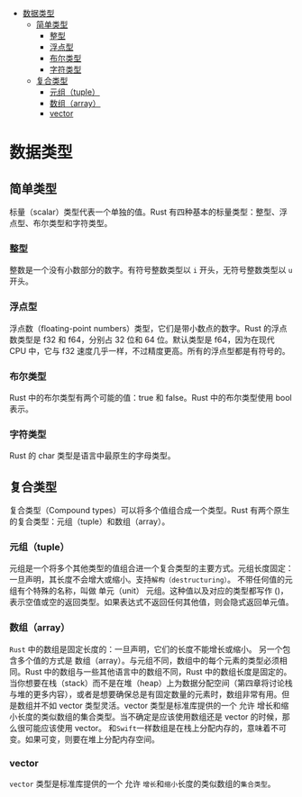 <!--
 * @Author: tangdaoyong
 * @Date: 2021-09-13 22:15:44
 * @LastEditors: matiastang
 * @LastEditTime: 2024-09-25 11:03:33
 * @Description: 数据类型
-->
<!-- TOC -->

- [数据类型](#数据类型)
  - [简单类型](#简单类型)
    - [整型](#整型)
    - [浮点型](#浮点型)
    - [布尔类型](#布尔类型)
    - [字符类型](#字符类型)
  - [复合类型](#复合类型)
    - [元组（tuple）](#元组tuple)
    - [数组（array）](#数组array)
    - [vector](#vector)

<!-- /TOC -->
# 数据类型

## 简单类型

标量（scalar）类型代表一个单独的值。Rust 有四种基本的标量类型：整型、浮点型、布尔类型和字符类型。

### 整型

整数是一个没有小数部分的数字。有符号整数类型以 `i` 开头，无符号整数类型以 `u` 开头。

### 浮点型

浮点数（floating-point numbers）类型，它们是带小数点的数字。Rust 的浮点数类型是 f32 和 f64，分别占 32 位和 64 位。默认类型是 f64，因为在现代 CPU 中，它与 f32 速度几乎一样，不过精度更高。所有的浮点型都是有符号的。

### 布尔类型

Rust 中的布尔类型有两个可能的值：true 和 false。Rust 中的布尔类型使用 bool 表示。

### 字符类型

Rust 的 char 类型是语言中最原生的字母类型。

## 复合类型

复合类型（Compound types）可以将多个值组合成一个类型。Rust 有两个原生的复合类型：元组（tuple）和数组（array）。

### 元组（tuple）

元组是一个将多个其他类型的值组合进一个复合类型的主要方式。元组长度固定：一旦声明，其长度不会增大或缩小。支持`解构（destructuring）`。
不带任何值的元组有个特殊的名称，叫做 单元（unit） 元组。这种值以及对应的类型都写作 ()，表示空值或空的返回类型。如果表达式不返回任何其他值，则会隐式返回单元值。

### 数组（array）

`Rust` 中的数组是固定长度的：一旦声明，它们的长度不能增长或缩小。
另一个包含多个值的方式是 数组（array）。与元组不同，数组中的每个元素的类型必须相同。Rust 中的数组与一些其他语言中的数组不同，Rust 中的数组长度是固定的。
当你想要在栈（stack）而不是在堆（heap）上为数据分配空间（第四章将讨论栈与堆的更多内容），或者是想要确保总是有固定数量的元素时，数组非常有用。但是数组并不如 vector 类型灵活。vector 类型是标准库提供的一个 允许 增长和缩小长度的类似数组的集合类型。当不确定是应该使用数组还是 vector 的时候，那么很可能应该使用 vector。
和`Swift`一样数组是在栈上分配内存的，意味着不可变。如果可变，则要在堆上分配内存空间。

### vector

`vector` 类型是标准库提供的一个 允许 `增长`和`缩小`长度的类似数组的`集合类型`。
